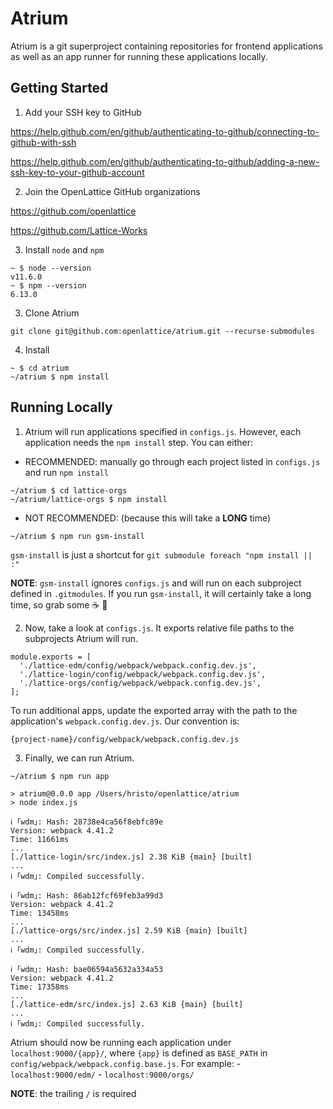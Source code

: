 # Atrium

Atrium is a git superproject containing repositories for frontend applications as well as an app runner for running these applications locally.

## Getting Started

1. Add your SSH key to GitHub

  https://help.github.com/en/github/authenticating-to-github/connecting-to-github-with-ssh

  https://help.github.com/en/github/authenticating-to-github/adding-a-new-ssh-key-to-your-github-account

2. Join the OpenLattice GitHub organizations

  https://github.com/openlattice

  https://github.com/Lattice-Works

3. Install `node` and `npm`

  ```
  ~ $ node --version
  v11.6.0
  ~ $ npm --version
  6.13.0
  ```

3. Clone Atrium

  ```
  git clone git@github.com:openlattice/atrium.git --recurse-submodules
  ```

4. Install

  ```
  ~ $ cd atrium
  ~/atrium $ npm install
  ```

## Running Locally

1. Atrium will run applications specified in `configs.js`. However, each application needs the `npm install` step. You can either:
  - RECOMMENDED: manually go through each project listed in `configs.js` and run `npm install`
  
  ```
  ~/atrium $ cd lattice-orgs
  ~/atrium/lattice-orgs $ npm install
  ```
  
  - NOT RECOMMENDED: (because this will take a **LONG** time)

  ```
  ~/atrium $ npm run gsm-install
  ```
  `gsm-install` is just a shortcut for `git submodule foreach "npm install || :"`

  **NOTE**: `gsm-install` ignores `configs.js` and will run on each subproject defined in `.gitmodules`. If you run `gsm-install`, it will certainly take a long time, so grab some :coffee: :doughnut:

2. Now, take a look at `configs.js`. It exports relative file paths to the subprojects Atrium will run.

  ```
  module.exports = [
    './lattice-edm/config/webpack/webpack.config.dev.js',
    './lattice-login/config/webpack/webpack.config.dev.js',
    './lattice-orgs/config/webpack/webpack.config.dev.js',
  ];
  ```

  To run additional apps, update the exported array with the path to the application's `webpack.config.dev.js`. Our convention is:

  `{project-name}/config/webpack/webpack.config.dev.js`

3. Finally, we can run Atrium.

  ```
  ~/atrium $ npm run app

  > atrium@0.0.0 app /Users/hristo/openlattice/atrium
  > node index.js

  ℹ ｢wdm｣: Hash: 28738e4ca56f8ebfc89e
  Version: webpack 4.41.2
  Time: 11661ms
  ...
  [./lattice-login/src/index.js] 2.38 KiB {main} [built]
  ...
  ℹ ｢wdm｣: Compiled successfully.

  ℹ ｢wdm｣: Hash: 86ab12fcf69feb3a99d3
  Version: webpack 4.41.2
  Time: 13458ms
  ...
  [./lattice-orgs/src/index.js] 2.59 KiB {main} [built]
  ...
  ℹ ｢wdm｣: Compiled successfully.

  ℹ ｢wdm｣: Hash: bae06594a5632a334a53
  Version: webpack 4.41.2
  Time: 17358ms
  ...
  [./lattice-edm/src/index.js] 2.63 KiB {main} [built]
  ...
  ℹ ｢wdm｣: Compiled successfully.
  ```

  Atrium should now be running each application under `localhost:9000/{app}/`, where `{app}` is defined as `BASE_PATH` in `config/webpack/webpack.config.base.js`. For example:
    - `localhost:9000/edm/`
    - `localhost:9000/orgs/`

  **NOTE**: the trailing `/` is required
